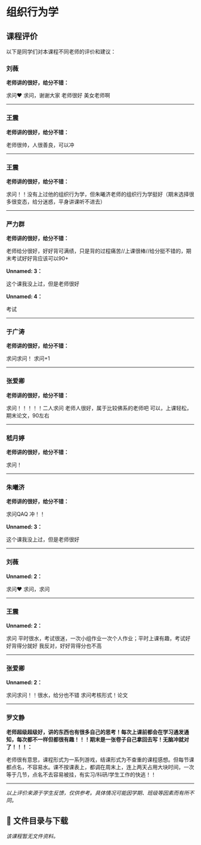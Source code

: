 # 组织行为学

## 课程评价

以下是同学们对本课程不同老师的评价和建议：

### 刘薇

**老师讲的很好，给分不错：**

求问❤️           求问，谢谢大家 老师很好 美女老师啊

---

### 王震

**老师讲的很好，给分不错：**

老师很帅，人很善良，可以冲

---

### 王震

**老师讲的很好，给分不错：**

求问！！没有上过他的组织行为学，但朱曦济老师的组织行为学挺好（期末选择很多很变态，给分迷惑，平身讲课听不进去）

---

### 严力群

**老师讲的很好，给分不错：**

老师给分很好，好好背可满绩，只是背的过程痛苦//上课很棒//给分挺不错的，期末考试好好背应该可以90+

**Unnamed: 3：**

这个课我没上过，但是老师很好

**Unnamed: 4：**

考试

---

### 于广涛

**老师讲的很好，给分不错：**

求问求问！ 求问+1

---

### 张爱卿

**老师讲的很好，给分不错：**

求问！！！！！二人求问 老师人很好，属于比较佛系的老师吧 可以，上课轻松，期末论文，90左右

---

### 嵇月婷

**老师讲的很好，给分不错：**

求问！

---

### 朱曦济

**老师讲的很好，给分不错：**

求问QAQ  冲！！

**Unnamed: 3：**

这个课我没上过，但是老师很好

---

### 刘薇

**Unnamed: 2：**

求问❤️     求问，求问

---

### 王震

**Unnamed: 2：**

求问   平时很水，考试很迷，一次小组作业一次个人作业；平时上课有趣，考试好好背得分就好       我反对，好好背得分也不高

---

### 张爱卿

**Unnamed: 2：**

求问求问！！很水，给分也不错    求问考核形式！论文

---

### 罗文静

**老师超级超级好，讲的东西也有很多自己的思考！每次上课前都会在学习通发通知，每次都不一样但都很有趣！！！期末是一张卷子自己拿回去写！无脑冲就对了！！！：**

老师很有意思，课程形式为一系列游戏，结课形式为不查重的课程感想。但每节课都点名，不容易水。课不按课表上，都调在周末上，连上两天占用大块时间，一次等于几节，点名不去容易被挂，有实习/科研/学生工作的快逃！！

---

*以上评价来源于学生反馈，仅供参考。具体情况可能因学期、班级等因素而有所不同。*
## 📄 文件目录与下载

_该课程暂无文件资料。_
